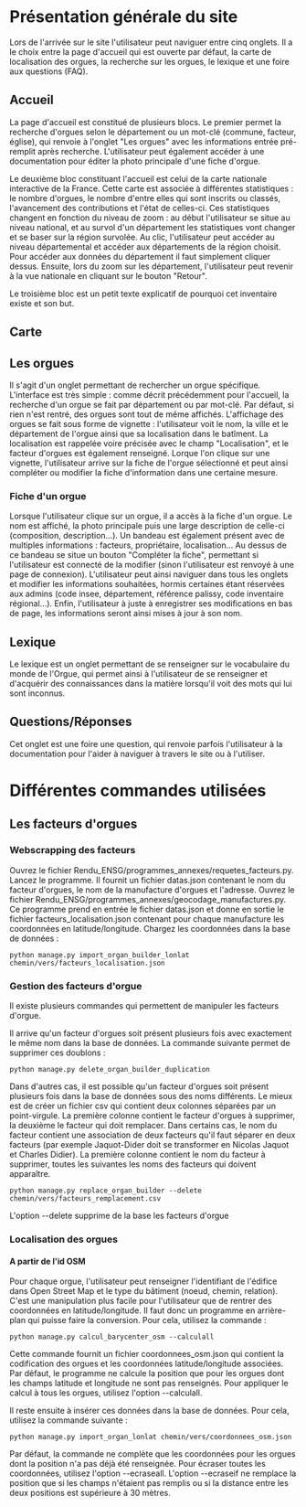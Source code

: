 # Présentation générale du site

Lors de l'arrivée sur le site l'utilisateur peut naviguer entre cinq onglets. Il a le choix entre la page d'accueil qui est ouverte par défaut, la carte de localisation des orgues, la recherche sur les orgues, le lexique et une foire aux questions (FAQ).

## Accueil

La page d'accueil est constitué de plusieurs blocs. Le premier permet la recherche d'orgues selon le département ou un mot-clé (commune, facteur, église), qui renvoie à l'onglet "Les orgues" avec les informations entrée pré-remplit après recherche. L'utilisateur peut également accéder à une documentation pour éditer la photo principale d'une fiche d'orgue.

Le deuxième bloc constituant l'accueil est celui de la carte nationale interactive de la France. Cette carte est associée à différentes statistiques : le nombre d'orgues, le nombre d'entre elles qui sont inscrits ou classés, l'avancement des contributions et l'état de celles-ci. Ces statistiques changent en fonction du niveau de zoom : au début l'utilisateur se situe au niveau national, et au survol d'un département les statistiques vont changer et se baser sur la région survolée. Au clic, l'utilisateur peut accéder au niveau départemental et accéder aux départements de la région choisit. Pour accéder aux données du département il faut simplement cliquer dessus. Ensuite, lors du zoom sur les département, l'utilisateur peut revenir à la vue nationale en cliquant sur le bouton "Retour".

Le troisième bloc est un petit texte explicatif de pourquoi cet inventaire existe et son but.

## Carte

## Les orgues

Il s'agit d'un onglet permettant de rechercher un orgue spécifique. L'interface est très simple : comme décrit précédemment pour l'accueil, la recherche d'un orgue se fait par département ou par mot-clé. Par défaut, si rien n'est rentré, des orgues sont tout de même affichés. L'affichage des orgues se fait sous forme de vignette : l'utilisateur voit le nom, la ville et le département de l'orgue ainsi que sa localisation dans le batîment. La localisation est rappelée voire précisée avec le champ "Localisation", et le facteur d'orgues est également renseigné. Lorque l'on clique sur une vignette, l'utilisateur arrive sur la fiche de l'orgue sélectionné et peut ainsi compléter ou modifier la fiche d'information dans une certaine mesure.

### Fiche d'un orgue

Lorsque l'utilisateur clique sur un orgue, il a accès à la fiche d'un orgue. Le nom est affiché, la photo principale puis une large description de celle-ci (composition, description...). Un bandeau est également présent avec de multiples informations : facteurs, propriétaire, localisation... Au dessus de ce bandeau se situe un bouton "Compléter la fiche", permettant si l'utilisateur est connecté de la modifier (sinon l'utilisateur est renvoyé à une page de connexion). L'utilisateur peut ainsi naviguer dans tous les onglets et modifier les informations souhaitées, hormis certaines étant réservées aux admins (code insee, département, référence palissy, code inventaire régional...). Enfin, l'utilisateur à juste à enregistrer ses modifications en bas de page, les informations seront ainsi mises à jour à son nom.

## Lexique

Le lexique est un onglet permettant de se renseigner sur le vocabulaire du monde de l'Orgue, qui permet ainsi à l'utilisateur de se renseigner et d'acquérir des connaissances dans la matière lorsqu'il voit des mots qui lui sont inconnus.

## Questions/Réponses

Cet onglet est une foire une question, qui renvoie parfois l'utilisateur à la documentation pour l'aider à naviguer à travers le site ou à l'utiliser.

# Différentes commandes utilisées

## Les facteurs d'orgues

### Webscrapping des facteurs

Ouvrez le fichier Rendu_ENSG/programmes_annexes/requetes_facteurs.py. Lancez le programme. Il fournit un fichier datas.json contenant le nom du facteur d'orgues, le nom de la manufacture d'orgues et l'adresse.
Ouvrez le fichier Rendu_ENSG/programmes_annexes/geocodage_manufactures.py. Ce programme prend en entrée le fichier datas.json et donne en sortie le fichier facteurs_localisation.json contenant pour chaque manufacture les coordonnées en latitude/longitude. 
Chargez les coordonnées dans la base de données :
```shell script
python manage.py import_organ_builder_lonlat chemin/vers/facteurs_localisation.json
```

### Gestion des facteurs d'orgue

Il existe plusieurs commandes qui permettent de manipuler les facteurs d'orgue.

Il arrive qu'un facteur d'orgues soit présent plusieurs fois avec exactement le même nom dans la base de données. La commande suivante permet de supprimer ces doublons : 
```shell script
python manage.py delete_organ_builder_duplication
```

Dans d'autres cas, il est possible qu'un facteur d'orgues soit présent plusieurs fois dans la base de données sous des noms différents. Le mieux est de créer un fichier csv qui contient deux colonnes séparées par un point-virgule. La première colonne contient le facteur d'orgues à supprimer, la deuxième le facteur qui doit remplacer. 
Dans certains cas, le nom du facteur contient une association de deux facteurs qu'il faut séparer en deux facteurs (par exemple Jaquot-Dider doit se transformer en Nicolas Jaquot et Charles Didier). La première colonne contient le nom du facteur à supprimer, toutes les suivantes les noms des facteurs qui doivent apparaître.
```shell script
python manage.py replace_organ_builder --delete chemin/vers/facteurs_remplacement.csv
```
L'option --delete supprime de la base les facteurs d'orgue

### Localisation des orgues

#### A partir de l'id OSM

Pour chaque orgue, l'utilisateur peut renseigner l'identifiant de l'édifice dans Open Street Map et le type du bâtiment (noeud, chemin, relation). C'est une manipulation plus facile pour l'utilisateur que de rentrer des coordonnées en latitude/longitude. Il faut donc un programme en arrière-plan qui puisse faire la conversion. Pour cela, utilisez la commande : 
```shell script
python manage.py calcul_barycenter_osm --calculall
```
Cette commande fournit un fichier coordonnees_osm.json qui contient la codification des orgues et les coordonnées latitude/longitude associées. Par défaut, le programme ne calcule la position que pour les orgues dont les champs latitude et longitude ne sont pas renseignés. Pour appliquer le calcul à tous les orgues, utilisez l'option --calculall.

Il reste ensuite à insérer ces données dans la base de données. Pour cela, utilisez la commande suivante :
```shell script
python manage.py import_organ_lonlat chemin/vers/coordonnees_osm.json
```
Par défaut, la commande ne complète que les coordonnées pour les orgues dont la position n'a pas déjà été renseignée. Pour écraser toutes les coordonnées, utilisez l'option --ecraseall. L'option --ecraseif ne remplace la position que si les champs n'étaient pas remplis ou si la distance entre les deux positions est supérieure à 30 mètres.

